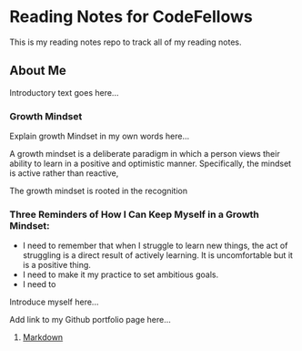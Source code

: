# Reading Notes for CodeFellows

This is my reading notes repo to track all of my reading notes.

## About Me

Introductory text goes here...

### Growth Mindset

Explain growth Mindset in my own words here...

A growth mindset is a deliberate paradigm in which a person views their ability to learn in a positive and optimistic manner.  Specifically, the mindset is active rather than reactive, 

The growth mindset is rooted in the recognition 

### Three Reminders of How I Can Keep Myself in a Growth Mindset:
- I need to remember that when I struggle to learn new things, the act of struggling is a direct result of actively learning.  It is uncomfortable but it is a positive thing.
- I need to make it my practice to set ambitious goals.
- I need to 

Introduce myself here...

Add link to my Github portfolio page here...

1. [Markdown](markdown.md)
